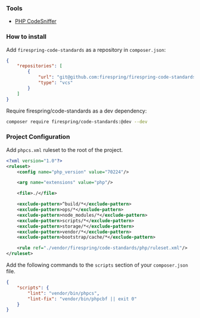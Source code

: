 ### Tools

- [PHP CodeSniffer](https://github.com/squizlabs/PHP_CodeSniffer)

### How to install

Add `firespring-code-standards` as a repository in `composer.json`:
```json
{
    "repositories": [
		{
			"url": "git@github.com:firespring/firespring-code-standards.git",
			"type": "vcs"
		}
	]
}
```
Require firespring/code-standards as a dev dependency:
```bash
composer require firespring/code-standards:@dev --dev
```

### Project Configuration
Add  `phpcs.xml` ruleset to the root of the project.

```xml
<?xml version="1.0"?>
<ruleset>
    <config name="php_version" value="70224"/>

    <arg name="extensions" value="php"/>

    <file>./</file>

    <exclude-pattern>^build/*</exclude-pattern>
    <exclude-pattern>ops/*</exclude-pattern>
    <exclude-pattern>node_modules/*</exclude-pattern>
    <exclude-pattern>scripts/*</exclude-pattern>
    <exclude-pattern>storage/*</exclude-pattern>
    <exclude-pattern>vendor/*</exclude-pattern>
    <exclude-pattern>bootstrap/cache/*</exclude-pattern>

    <rule ref="./vendor/firespring/code-standards/php/ruleset.xml"/>
</ruleset>
```

Add the following commands to the `scripts` section of your `composer.json` file.

```json
{
    "scripts": {
        "lint": "vendor/bin/phpcs",
        "lint-fix": "vendor/bin/phpcbf || exit 0"
    }
}
```
